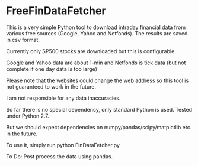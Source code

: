 FreeFinDataFetcher
=======

This is a very simple Python tool to download intraday financial data from various free sources (Google, Yahoo and Netfonds). The results are saved in csv format.

Currently only SP500 stocks are downloaded but this is configurable.

Google and Yahoo data are about 1-min and Netfonds is tick data (but not complete if one day data is too large)

Please note that the websites could change the web address so this tool is not guaranteed to work in the future.

I am not responsible for any data inaccuracies.

So far there is no special dependency, only standard Python is used. Tested under Python 2.7.

But we should expect dependencies on numpy/pandas/scipy/matplotlib etc. in the future. 

To use it, simply run 
python FinDataFetcher.py


To Do:
Post process the data using pandas.